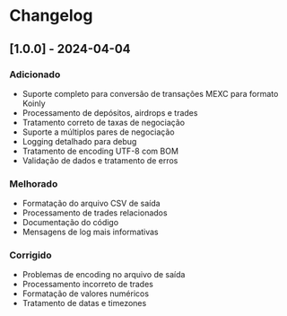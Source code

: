 # Changelog

## [1.0.0] - 2024-04-04

### Adicionado
- Suporte completo para conversão de transações MEXC para formato Koinly
- Processamento de depósitos, airdrops e trades
- Tratamento correto de taxas de negociação
- Suporte a múltiplos pares de negociação
- Logging detalhado para debug
- Tratamento de encoding UTF-8 com BOM
- Validação de dados e tratamento de erros

### Melhorado
- Formatação do arquivo CSV de saída
- Processamento de trades relacionados
- Documentação do código
- Mensagens de log mais informativas

### Corrigido
- Problemas de encoding no arquivo de saída
- Processamento incorreto de trades
- Formatação de valores numéricos
- Tratamento de datas e timezones 